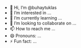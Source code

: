 - 👋 Hi, I’m @buhaytuklas
- 👀 I’m interested in ...
- 🌱 I’m currently learning ...
- 💞️ I’m looking to collaborate on ...
- 📫 How to reach me ...
- 😄 Pronouns: ...
- ⚡ Fun fact: ...

<!---
buhaytuklas/buhaytuklas is a ✨ special ✨ repository because its `README.md` (this file) appears on your GitHub profile.
You can click the Preview link to take a look at your changes.
--->
